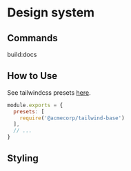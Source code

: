 # Design system

## Commands 
build:docs

## How to Use
See tailwindcss presets [here](https://tailwindcss.com/docs/presets).

```js
module.exports = {
  presets: [
    require('@acmecorp/tailwind-base')
  ],
  // ...
}
```


## Styling
